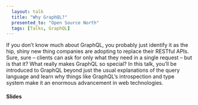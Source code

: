 ```yaml
---
  layout: talk
  title: "Why GraphQL?"
  presented_to: "Open Source North"
  tags: [Talks, GraphQL]
---
```


If you don’t know much about GraphQL, you probably just identify it as the hip,
shiny new thing companies are adopting to replace their RESTful APIs. Sure,
sure – clients can ask for only what they need in a single request – but is
that it? What really makes GraphQL so special? In this talk, you’ll be
introduced to GraphQL beyond just the usual explanations of the query language
and learn why things like GraphQL’s introspection and type system make it an
enormous advancement in web technologies.

<h4>Slides</h4>
<script async class="speakerdeck-embed" data-id="c2a1af9bdf274b6a82b8a89107bb01be" data-ratio="1.77777777777778" src="//speakerdeck.com/assets/embed.js"></script>
